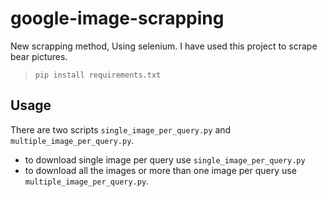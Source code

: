 # google-image-scrapping
New scrapping method, Using selenium. I have used this project to scrape bear pictures.



> ```pip install requirements.txt```

## Usage
There are two scripts `single_image_per_query.py` and `multiple_image_per_query.py`. 

* to download single image per query use `single_image_per_query.py`
* to download all the images or more than one image per query use `multiple_image_per_query.py`.
